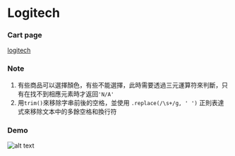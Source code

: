 # Logitech

### Cart page

[logitech](https://store.logitech.tw/cart)

### Note

1. 有些商品可以選擇顏色，有些不能選擇，此時需要透過三元運算符來判斷，只有在找不到相應元素時才返回`'N/A'`
2. 用`trim()`來移除字串前後的空格，並使用 `.replace(/\s+/g, ' ')` 正則表達式來移除文本中的多餘空格和換行符

### Demo

![alt text](https://i.imgur.com/q0mMrvy.png)
